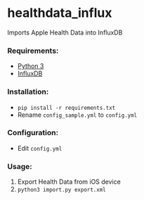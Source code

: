 # healthdata_influx
Imports Apple Health Data into InfluxDB

### Requirements:

 * [Python 3](https://www.python.org/)
 * [InfluxDB](https://www.influxdata.com/)

### Installation:

* `pip install -r requirements.txt`
* Rename `config_sample.yml` to `config.yml`

### Configuration:

* Edit `config.yml`

### Usage:

1. Export Health Data from iOS device
2. `python3 import.py export.xml`
